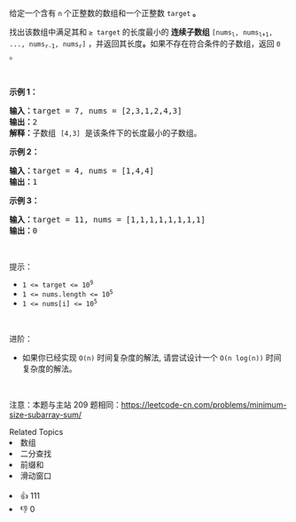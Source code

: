 <p>给定一个含有&nbsp;<code>n</code><strong>&nbsp;</strong>个正整数的数组和一个正整数 <code>target</code><strong> 。</strong></p>

<p>找出该数组中满足其和<strong> </strong><code>≥ target</code><strong> </strong>的长度最小的 <strong>连续子数组</strong>&nbsp;<code>[nums<sub>l</sub>, nums<sub>l+1</sub>, ..., nums<sub>r-1</sub>, nums<sub>r</sub>]</code> ，并返回其长度<strong>。</strong>如果不存在符合条件的子数组，返回 <code>0</code> 。</p>

<p>&nbsp;</p>

<p><strong>示例 1：</strong></p>

<pre>
<strong>输入：</strong>target = 7, nums = [2,3,1,2,4,3]
<strong>输出：</strong>2
<strong>解释：</strong>子数组&nbsp;<span><code>[4,3]</code></span>&nbsp;是该条件下的长度最小的子数组。
</pre>

<p><strong>示例 2：</strong></p>

<pre>
<strong>输入：</strong>target = 4, nums = [1,4,4]
<strong>输出：</strong>1
</pre>

<p><strong>示例 3：</strong></p>

<pre>
<strong>输入：</strong>target = 11, nums = [1,1,1,1,1,1,1,1]
<strong>输出：</strong>0
</pre>

<p>&nbsp;</p>

<p>提示：</p>

<ul> 
 <li><code>1 &lt;= target &lt;= 10<sup>9</sup></code></li> 
 <li><code>1 &lt;= nums.length &lt;= 10<sup>5</sup></code></li> 
 <li><code>1 &lt;= nums[i] &lt;= 10<sup>5</sup></code></li> 
</ul>

<p>&nbsp;</p>

<p>进阶：</p>

<ul> 
 <li>如果你已经实现<em> </em><code>O(n)</code> 时间复杂度的解法, 请尝试设计一个 <code>O(n log(n))</code> 时间复杂度的解法。</li> 
</ul>

<p>&nbsp;</p>

<p>
 <meta charset="UTF-8" />注意：本题与主站 209&nbsp;题相同：<a href="https://leetcode-cn.com/problems/minimum-size-subarray-sum/">https://leetcode-cn.com/problems/minimum-size-subarray-sum/</a></p>

<div><div>Related Topics</div><div><li>数组</li><li>二分查找</li><li>前缀和</li><li>滑动窗口</li></div></div><br><div><li>👍 111</li><li>👎 0</li></div>
